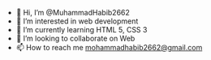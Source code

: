 - 👋 Hi, I’m @MuhammadHabib2662
- 👀 I’m interested in web development
- 🌱 I’m currently learning HTML 5, CSS 3
- 💞️ I’m looking to collaborate on Web
- 📫 How to reach me mohammadhabib2662@gmail.com


<!---
MuhammadHabib2662/MuhammadHabib2662 is a ✨ special ✨ repository because its `README.md` (this file) appears on your GitHub profile.
You can click the Preview link to take a look at your changes.
--->
